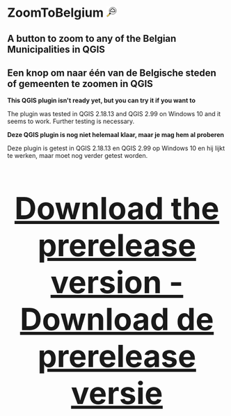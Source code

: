# ZoomToBelgium ![ZoomToBelgium](https://raw.githubusercontent.com/mstuyts/ZoomToBelgium/master/ZoomToBelgium/icon.png)

## A button to zoom to any of the Belgian Municipalities in QGIS

## Een knop om naar één van de Belgische steden of gemeenten te zoomen in QGIS

**This QGIS plugin isn't ready yet, but you can try it if you want to**

The plugin was tested in QGIS 2.18.13 and QGIS 2.99 on Windows 10 and it seems to work. Further testing is necessary. 



**Deze QGIS plugin is nog niet helemaal klaar, maar je mag hem al proberen**

Deze plugin is getest in QGIS 2.18.13 en QGIS 2.99 op Windows 10 en hij lijkt te werken, maar moet nog verder getest worden.



<p style="font-size: 500%;" align="center"><b><a href="https://github.com/mstuyts/ZoomToBelgium/releases/">Download the prerelease version - Download de prerelease versie</b></a></p>
